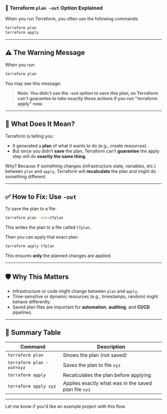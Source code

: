 
### 📘 Terraform `plan -out` Option Explained

When you run Terraform, you often use the following commands:

```bash
terraform plan
terraform apply
```

---

## ⚠️ The Warning Message

When you run:

```bash
terraform plan
```

You may see this message:

> **Note: You didn't use the -out option to save this plan, so Terraform can't guarantee to take exactly these actions if you run "terraform apply" now.**

---

## 🎯 What Does It Mean?

Terraform is telling you:

- It generated a **plan** of what it wants to do (e.g., create resources).
- But since you didn’t **save** the plan, Terraform can’t **guarantee** the apply step will do **exactly the same thing**.

Why? Because if something changes (infrastructure state, variables, etc.) between `plan` and `apply`, Terraform will **recalculate** the plan and might do something different.

---

## ✅ How to Fix: Use `-out`

To save the plan to a file:

```bash
terraform plan -out=tfplan
```

This writes the plan to a file called `tfplan`.

Then you can apply that exact plan:

```bash
terraform apply tfplan
```

This ensures **only** the planned changes are applied.

---

## 🛡️ Why This Matters

- Infrastructure or code might change between `plan` and `apply`.
- Time-sensitive or dynamic resources (e.g., timestamps, random) might behave differently.
- Saved plan files are important for **automation**, **auditing**, and **CI/CD** pipelines.

---

## 🧾 Summary Table

| Command                    | Description                                               |
|---------------------------|-----------------------------------------------------------|
| `terraform plan`          | Shows the plan (not saved)                                |
| `terraform plan -out=xyz` | Saves the plan to file `xyz`                              |
| `terraform apply`         | Recalculates the plan before applying                     |
| `terraform apply xyz`     | Applies exactly what was in the saved plan file `xyz`     |

---

Let me know if you'd like an example project with this flow.
